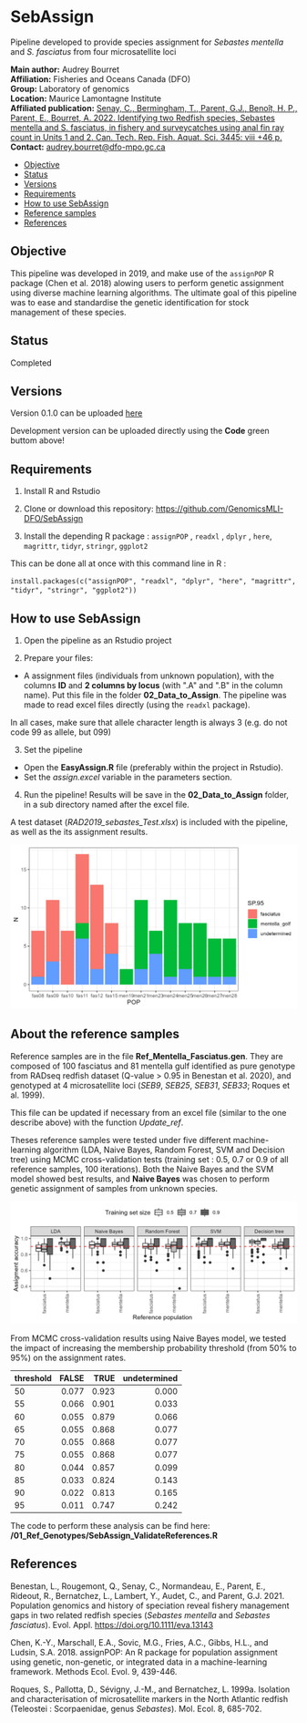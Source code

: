 # SebAssign

Pipeline developed to provide species assignment for *Sebastes mentella* and *S. fasciatus* from four microsatellite loci


__Main author:__  Audrey Bourret    
__Affiliation:__  Fisheries and Oceans Canada (DFO)   
__Group:__        Laboratory of genomics   
__Location:__     Maurice Lamontagne Institute  
__Affiliated publication:__  [Senay, C., Bermingham, T., Parent, G.J., Benoît, H. P., Parent, E., Bourret, A. 2022. Identifying two Redfish species, Sebastes mentella and S. fasciatus, in fishery and surveycatches using anal fin ray count in Units 1 and 2. Can. Tech. Rep. Fish. Aquat. Sci. 3445: viii +46 p.](https://waves-vagues.dfo-mpo.gc.ca/Library/41043364.pdf) 
__Contact:__      audrey.bourret@dfo-mpo.gc.ca

- [Objective](#objective)
- [Status](#status)
- [Versions](#versions)
- [Requirements](#requirements)
- [How to use SebAssign](#how-to-use-sebassign)
- [Reference samples](#about-the-reference-samples)
- [References](#references)

## Objective

This pipeline was developed in 2019, and make use of the `assignPOP` R package (Chen et al. 2018) alowing users to perform genetic assignment using diverse machine learning algorithms. The ultimate goal of this pipeline was to ease and standardise the genetic identification for stock management of these species. 

## Status
Completed

## Versions

Version 0.1.0 can be uploaded [here](https://github.com/GenomicsMLI-DFO/SebAssign/releases/tag/v0.1.0)

Development version can be uploaded directly using the **Code** green buttom above!

## Requirements

1. Install R and Rstudio

2. Clone or download this repository: https://github.com/GenomicsMLI-DFO/SebAssign

3. Install the depending R package : `assignPOP` , `readxl` , `dplyr` , `here`, `magrittr`, `tidyr`, `stringr`, `ggplot2`

This can be done all at once with this command line in R :

```{r}
install.packages(c("assignPOP", "readxl", "dplyr", "here", "magrittr", "tidyr", "stringr", "ggplot2"))
```

## How to use SebAssign

1. Open the pipeline as an Rstudio project

2. Prepare your files:

-   A assignment files (individuals from unknown population), with the columns **ID** and **2 columns by locus** (with ".A" and ".B" in the column name). Put this file in the folder **02_Data_to_Assign**. The pipeline was made to read excel files directly (using the `readxl` package). 

In all cases, make sure that allele character length is always 3 (e.g. do not code 99 as allele, but 099)

3.  Set the pipeline

-   Open the **EasyAssign.R** file (preferably within the project in Rstudio).
-   Set the *assign.excel* variable in the parameters section.

4.  Run the pipeline! Results will be save in the **02_Data_to_Assign** folder, in a sub directory named after the excel file. 

A test dataset (*RAD2019_sebastes_Test.xlsx*) is included with the pipeline, as well as the its assignment results.

![figTest](/02_Data_to_Assign/RAD2019_sebastes_Test/Results_assignments.png)


## About the reference samples

Reference samples are in the file **Ref_Mentella_Fasciatus.gen**. They are composed of 100 fasciatus and 81 mentella gulf identified as pure genotype from RADseq redfish dataset (Q-value > 0.95 in Benestan et al. 2020), and genotyped at 4 microsatellite loci (*SEB9*, *SEB25*, *SEB31*, *SEB33*; Roques et al. 1999).

This file can be updated if necessary from an excel file (similar to the one describe above) with the function *Update_ref*.

Theses reference samples were tested under five different machine-learning algorithm (LDA, Naive Bayes, Random Forest, SVM and Decision tree) using MCMC cross-validation tests (training set : 0.5, 0.7 or 0.9 of all reference samples, 100 iterations). Both the Naive Bayes and the SVM model showed best results, and **Naive Bayes** was chosen to perform genetic assignment of samples from unknown species.  

![fig1](/01_Ref_Genotypes/Ref_validation_MCMC.png)

From MCMC cross-validation results using Naive Bayes model, we tested the impact of increasing the membership probability threshold (from 50% to 95%) on the assignment rates.  

<table>
 <thead>
  <tr>
   <th style="text-align:left;"> threshold </th>
   <th style="text-align:right;"> FALSE </th>
   <th style="text-align:right;"> TRUE </th>
   <th style="text-align:right;"> undetermined </th>
  </tr>
 </thead>
<tbody>
  <tr>
   <td style="text-align:left;"> 50 </td>
   <td style="text-align:right;"> 0.077 </td>
   <td style="text-align:right;"> 0.923 </td>
   <td style="text-align:right;"> 0.000 </td>
  </tr>
  <tr>
   <td style="text-align:left;"> 55 </td>
   <td style="text-align:right;"> 0.066 </td>
   <td style="text-align:right;"> 0.901 </td>
   <td style="text-align:right;"> 0.033 </td>
  </tr>
  <tr>
   <td style="text-align:left;"> 60 </td>
   <td style="text-align:right;"> 0.055 </td>
   <td style="text-align:right;"> 0.879 </td>
   <td style="text-align:right;"> 0.066 </td>
  </tr>
  <tr>
   <td style="text-align:left;"> 65 </td>
   <td style="text-align:right;"> 0.055 </td>
   <td style="text-align:right;"> 0.868 </td>
   <td style="text-align:right;"> 0.077 </td>
  </tr>
  <tr>
   <td style="text-align:left;"> 70 </td>
   <td style="text-align:right;"> 0.055 </td>
   <td style="text-align:right;"> 0.868 </td>
   <td style="text-align:right;"> 0.077 </td>
  </tr>
  <tr>
   <td style="text-align:left;"> 75 </td>
   <td style="text-align:right;"> 0.055 </td>
   <td style="text-align:right;"> 0.868 </td>
   <td style="text-align:right;"> 0.077 </td>
  </tr>
  <tr>
   <td style="text-align:left;"> 80 </td>
   <td style="text-align:right;"> 0.044 </td>
   <td style="text-align:right;"> 0.857 </td>
   <td style="text-align:right;"> 0.099 </td>
  </tr>
  <tr>
   <td style="text-align:left;"> 85 </td>
   <td style="text-align:right;"> 0.033 </td>
   <td style="text-align:right;"> 0.824 </td>
   <td style="text-align:right;"> 0.143 </td>
  </tr>
  <tr>
   <td style="text-align:left;"> 90 </td>
   <td style="text-align:right;"> 0.022 </td>
   <td style="text-align:right;"> 0.813 </td>
   <td style="text-align:right;"> 0.165 </td>
  </tr>
  <tr>
   <td style="text-align:left;"> 95 </td>
   <td style="text-align:right;"> 0.011 </td>
   <td style="text-align:right;"> 0.747 </td>
   <td style="text-align:right;"> 0.242 </td>
  </tr>
</tbody>
</table>

The code to perform these analysis can be find here: **/01_Ref_Genotypes/SebAssign_ValidateReferences.R**

## References

Benestan, L., Rougemont, Q., Senay, C., Normandeau, E., Parent, E., Rideout, R., Bernatchez, L., Lambert, Y., Audet, C., and Parent, G.J. 2021. Population genomics and history of speciation reveal fishery management gaps in two related redfish species (*Sebastes mentella* and *Sebastes fasciatus*). Evol. Appl. https://doi.org/10.1111/eva.13143

Chen, K.-Y., Marschall, E.A., Sovic, M.G., Fries, A.C., Gibbs, H.L., and Ludsin, S.A. 2018. assignPOP: An R package for population assignment using genetic, non-genetic, or integrated data in a machine-learning framework. Methods Ecol. Evol. 9, 439-446.

Roques, S., Pallotta, D., Sévigny, J.-M., and Bernatchez, L. 1999a. Isolation and characterisation of microsatellite markers in the North Atlantic redfish (Teleostei : Scorpaenidae, genus *Sebastes*). Mol. Ecol. 8, 685-702.
